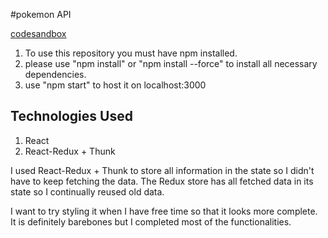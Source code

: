 ﻿#pokemon API

 [codesandbox](https://codesandbox.io/p/sandbox/subvisual-coding-challenge-8q8lyg?file=%2Fsrc%2FApp.js)

1. To use this repository you must have npm installed.
2. please use "npm install" or "npm install --force" to install all necessary dependencies.
3. use "npm start" to host it on localhost:3000

## Technologies Used
1. React
2. React-Redux + Thunk

I used React-Redux + Thunk to store all information in the state so I didn't have to keep fetching the data.  The Redux store has all fetched data in its state so I continually reused old data.  

I want to try styling it when I have free time so that it looks more complete.  It is definitely barebones but I completed most of the functionalities.
